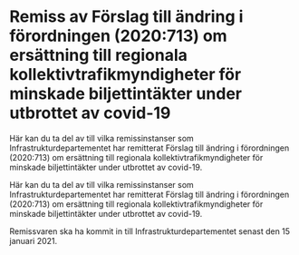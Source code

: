 # Remiss av Förslag till ändring i förordningen (2020:713) om ersättning till regionala kollektivtrafikmyndigheter för minskade biljettintäkter under utbrottet av covid-19

Här kan du ta del av till vilka remissinstanser som Infrastrukturdepartementet har remitterat Förslag till ändring i förordningen (2020:713) om ersättning till regionala kollektivtrafikmyndigheter för minskade biljettintäkter under utbrottet av covid-19.

Här kan du ta del av till vilka remissinstanser som Infrastrukturdepartementet har remitterat Förslag till ändring i förordningen (2020:713) om ersättning till regionala kollektivtrafikmyndigheter för minskade biljettintäkter under utbrottet av covid-19.

Remissvaren ska ha kommit in till Infrastrukturdepartementet senast den 15 januari 2021.
